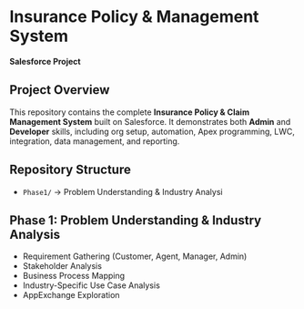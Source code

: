 # Insurance Policy & Management System
**Salesforce Project**

## Project Overview
This repository contains the complete **Insurance Policy & Claim Management System** built on Salesforce. 
It demonstrates both **Admin** and **Developer** skills, including org setup, automation, Apex programming, LWC, integration, data management, and reporting.

## Repository Structure
- `Phase1/` → Problem Understanding & Industry Analysi

## Phase 1: Problem Understanding & Industry Analysis
- Requirement Gathering (Customer, Agent, Manager, Admin)
- Stakeholder Analysis
- Business Process Mapping
- Industry-Specific Use Case Analysis
- AppExchange Exploration
